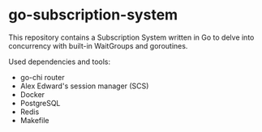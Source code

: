 # go-subscription-system
This repository contains a Subscription System written in Go to delve into concurrency with built-in WaitGroups and goroutines.

Used dependencies and tools:
- go-chi router
- Alex Edward's session manager (SCS)
- Docker
- PostgreSQL
- Redis 
- Makefile
